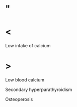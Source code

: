 # "

# <

Low intake of calcium

# >

Low blood calcium

Secondary hyperparathyroidism

Osteoperosis
